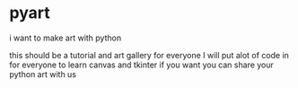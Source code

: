 # pyart
i want to make art with python

this should be a tutorial and art gallery for everyone
I will put alot of code in for everyone to learn canvas and tkinter
if you want you can share your python art with us 